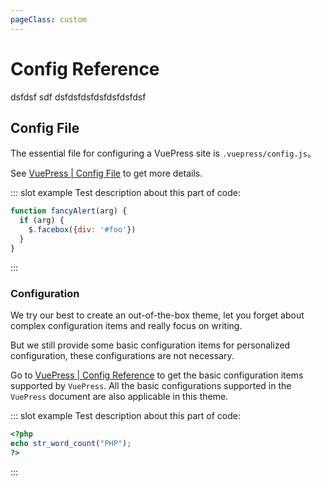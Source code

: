 ```yaml
---
pageClass: custom
---
```


<Block>

# Config Reference

dsfdsf sdf dsfdsfdsfdsfdsfdsfdsf

</Block>

<Block>

## Config File

The essential file for configuring a VuePress site is `.vuepress/config.js`。

See [VuePress | Config File](https://vuepress.vuejs.org/guide/basic-config.html) to get more details.

::: slot example
Test description about this part of code:
```javascript
function fancyAlert(arg) {
  if (arg) {
    $.facebox({div: '#foo'})
  }
}
```
:::

</Block>

<Block>

### Configuration

We try our best to create an out-of-the-box theme, let you forget about complex configuration items and really focus on writing.

But we still provide some basic configuration items for personalized configuration, these configurations are not necessary.

Go to [VuePress | Config Reference](https://vuepress.vuejs.org/config/) to get the basic configuration items supported by `VuePress`. All the basic configurations supported in the `VuePress` document are also applicable in this theme.

::: slot example
Test description about this part of code:
```php
<?php
echo str_word_count("PHP");
?> 
```
:::

</Block>


